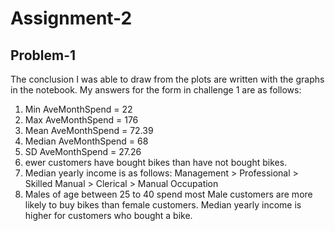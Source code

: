 # Assignment-2
## Problem-1
The conclusion I was able to draw from the plots are written with the graphs in the notebook.
My answers for the form in challenge 1 are as follows:
1. Min AveMonthSpend = 22
2. Max AveMonthSpend = 176
3. Mean AveMonthSpend = 72.39
4. Median AveMonthSpend = 68
5. SD AveMonthSpend = 27.26
6. ewer customers have bought bikes than have not bought bikes.
7. Median yearly income is as follows: Management > Professional > Skilled Manual > Clerical > Manual Occupation
8. Males of age between 25 to 40 spend most
Male customers are more likely to buy bikes than female customers. Median yearly income is higher for customers who bought a bike.